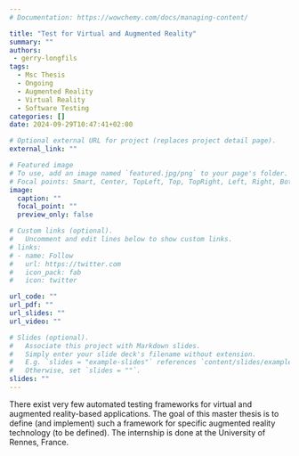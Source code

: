 ```yaml
---
# Documentation: https://wowchemy.com/docs/managing-content/

title: "Test for Virtual and Augmented Reality"
summary: ""
authors: 
 - gerry-longfils
tags: 
  - Msc Thesis
  - Ongoing
  - Augmented Reality
  - Virtual Reality
  - Software Testing
categories: []
date: 2024-09-29T10:47:41+02:00

# Optional external URL for project (replaces project detail page).
external_link: ""

# Featured image
# To use, add an image named `featured.jpg/png` to your page's folder.
# Focal points: Smart, Center, TopLeft, Top, TopRight, Left, Right, BottomLeft, Bottom, BottomRight.
image:
  caption: ""
  focal_point: ""
  preview_only: false

# Custom links (optional).
#   Uncomment and edit lines below to show custom links.
# links:
# - name: Follow
#   url: https://twitter.com
#   icon_pack: fab
#   icon: twitter

url_code: ""
url_pdf: ""
url_slides: ""
url_video: ""

# Slides (optional).
#   Associate this project with Markdown slides.
#   Simply enter your slide deck's filename without extension.
#   E.g. `slides = "example-slides"` references `content/slides/example-slides.md`.
#   Otherwise, set `slides = ""`.
slides: ""
---
```


There exist very few automated testing frameworks for virtual and augmented reality-based applications. The goal of this master thesis is to define (and implement) such a framework for specific augmented reality technology (to be defined). The internship is done at the University of Rennes, France.
